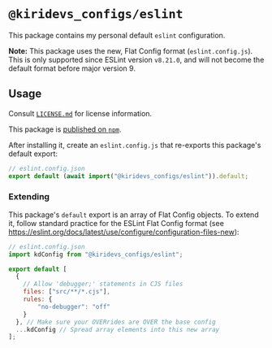 # `@kiridevs_configs/eslint`

This package contains my personal default `eslint` configuration.

**Note:** This package uses the new, Flat Config format (`eslint.config.js`).
This is only supported since ESLint version `v8.21.0`, and will not become the
default format before major version 9.

## Usage

Consult [`LICENSE.md`](./LICENSE.md) for license information.

This package is [published on `npm`](https://npmjs.com/package/@kiridevs_configs/eslint).

After installing it, create an `eslint.config.js` that re-exports this package's
default export:

```javascript
// eslint.config.json
export default (await import("@kiridevs_configs/eslint")).default;
```

### Extending

This package's `default` export is an array of Flat Config objects.
To extend it, follow standard practice for the ESLint Flat Config format
(see <https://eslint.org/docs/latest/use/configure/configuration-files-new>):

```javascript
// eslint.config.json
import kdConfig from "@kiridevs_configs/eslint";

export default [
  {
    // Allow 'debugger;' statements in CJS files
    files: ["src/**/*.cjs"],
    rules: {
        "no-debugger": "off"
    }
  }, // Make sure your OVERrides are OVER the base config
  ...kdConfig // Spread array elements into this new array
];
```
